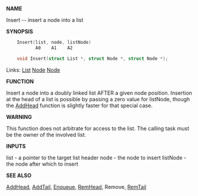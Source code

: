 
**NAME**

Insert -- insert a node into a list

**SYNOPSIS**

```c
    Insert(list, node, listNode)
           A0    A1    A2

    void Insert(struct List *, struct Node *, struct Node *);

```
Links: [List](_OOWD) [Node](_OOYQ) [Node](_OOYQ) 

**FUNCTION**

Insert a node into a doubly linked list AFTER a given node
position.  Insertion at the head of a list is possible by passing a
zero value for listNode, though the [AddHead](AddHead) function is slightly
faster for that special case.

**WARNING**

This function does not arbitrate for access to the list.  The
calling task must be the owner of the involved list.

**INPUTS**

list - a pointer to the target list header
node - the node to insert
listNode - the node after which to insert

**SEE ALSO**

[AddHead](AddHead), [AddTail](AddTail), [Enqueue](Enqueue), [RemHead](RemHead), Remove, [RemTail](RemTail)
